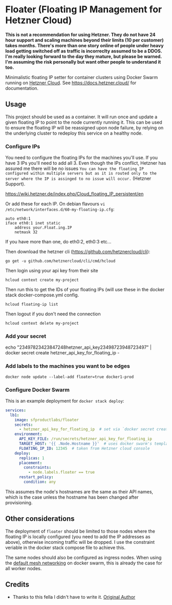 # Floater (Floating IP Management for Hetzner Cloud)
**This is not a recommendation for using Hetzner. They do not have 24 hour support and scaling machines beyond their limits (10 per customer) takes months. There's more than one story online of people under heavy load getting switched off as traffic is incorreclty assumed to be a DDOS. I'm really looking forward to the day they mature, but please be warned. I'm assuming the risk personally but want other people to understand it too.**

Minimalistic floating IP setter for container clusters using Docker Swarm running on [Hetzner Cloud](https://www.hetzner.com/cloud). See https://docs.hetzner.cloud/ for documentation.

## Usage

This project should be used as a container. It will run once and update a given floating IP to point to the node currently running it. This can be used to ensure the floating IP will be reassigned upon node failure, by relying on the underlying cluster to redeploy this service on a healthy node.

### Configure IPs

You need to configure the floating IPs for the machines you'll use. If you have 3 IPs you'll need to add all 3. Even though the IPs conflict, Hetzner has assured me there will be no issues `You can have the floating IP configured within multiple servers but as it is routed only to the server where the IP is assinged to no issue will occur.` (Hetzner Support).

https://wiki.hetzner.de/index.php/Cloud_floating_IP_persistent/en

Or add these for each IP. On debian flavours `vi /etc/network/interfaces.d/60-my-floating-ip.cfg`:
```
auto eth0:1
iface eth0:1 inet static
    address your.Float.ing.IP
    netmask 32
```

If you have more than one, do eth0:2, eth0:3 etc...

Then download the hetzner cli (https://github.com/hetznercloud/cli):

```go get -u github.com/hetznercloud/cli/cmd/hcloud```

Then login using your api key from their site

```hcloud context create my-project```

Then run this to get the IDs of your floating IPs (will use these in the docker stack docker-compose.yml config.

```hcloud floating-ip list```

Then logout if you don't need the connection

```hcloud context delete my-project```

### Add your secret

echo "23497823423847248hetzner_api_key23498723948723497" | docker secret create hetzner_api_key_for_floating_ip -

### Add labels to the machines you want to be edges

```docker node update --label-add floater=true docker1-prod```

### Configure Docker Swarm

This is an example deployment for `docker stack deploy`:
```yaml
services:
  lb1:
    image: sfproductlabs/floater
    secrets:
      - hetzner_api_key_for_floating_ip  # set via `docker secret create`
    environment:
      API_KEY_FILE: /run/secrets/hetzner_api_key_for_floating_ip
      TARGET_HOST: '{{ .Node.Hostname }}'  # uses docker swarm's templating to get node name
      FLOATING_IP_ID: 12345  # taken from Hetzner cloud console
    deploy:
      replicas: 1
      placement:
        constraints:
          - node.labels.floater == true      
      restart_policy:
        condition: any          
```

This assumes the node's hostnames are the same as their API names, which is the case unless the hostname has been changed after provisioning.

## Other considerations

The deployment of `floater` should be limited to those nodes where the floating IP is locally configured (you need to add the IP addresses as above), otherwise incoming traffic will be dropped. I use the constraint veriable in the docker stack compose file to achieve this.

The same nodes should also be configured as ingress nodes. When using the [default mesh networking](https://docs.docker.com/engine/swarm/ingress/) on docker swarm, this is already the case for all worker nodes.

## Credits
* Thanks to this fella I didn't have to write it.
[Original Author](https://github.com/costela)
